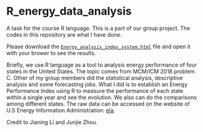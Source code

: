 # R_energy_data_analysis

 A task for the course R language. This is a part of our group project. The codes in this repository are what I have done. 
 
 Please download the [`Energy_analysis_index_system.html`](https://github.com/CaptainCandy/R_energy_data_analysis/blob/master/Energy_analysis_index_system.html) file and open it with your brower to see the results. 
 
 Briefly, we use R language as a tool to analysis energy performance of four states in the United States. The topic comes from MCM/ICM 2018 problem C. Other of my group members did the statistical analysis, descriptive analysis and some forecasting jobs. What I did is to establish an Energy Performance Index using R to measure the performance of each state within a single year and see the evolution. We also can do the comparisons among different states. The raw data can be accessed on the website of U.S Energy Information Administration: [eia](https://www.eia.gov/). 
 
 Credit to Jianing Li and Junjie Zhou. 

